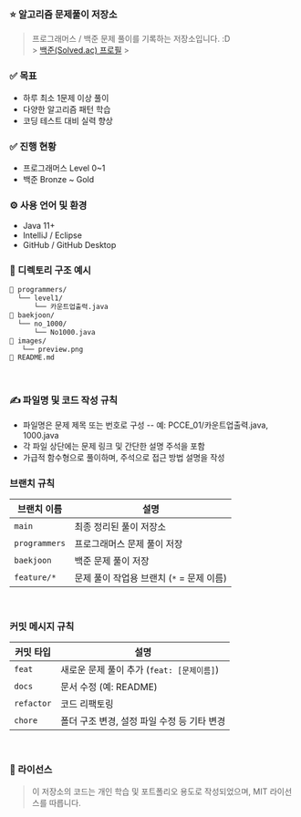 ### ⭐ 알고리즘 문제풀이 저장소

> 프로그래머스 / 백준 문제 풀이를 기록하는 저장소입니다. :D <br/> > [백준(Solved.ac) 프로필](https://solved.ac/profile/bangsa100) >
> <br/>

### ✅ 목표

- 하루 최소 1문제 이상 풀이
- 다양한 알고리즘 패턴 학습
- 코딩 테스트 대비 실력 향상
  <br/>

### ✅ 진행 현황

- 프로그래머스 Level 0~1
- 백준 Bronze ~ Gold
  <br/>

### ⚙️ 사용 언어 및 환경

- Java 11+
- IntelliJ / Eclipse
- GitHub / GitHub Desktop
  <br/>

### 📂 디렉토리 구조 예시

```bash
📁 programmers/
  └── level1/
      └── 카운트업출력.java
📁 baekjoon/
  └── no_1000/
      └── No1000.java
📁 images/
   └── preview.png
📄 README.md
```

<br/>

### ✍️ 파일명 및 코드 작성 규칙

- 파일명은 문제 제목 또는 번호로 구성
  -- 예: PCCE_01/카운트업출력.java, 1000.java
- 각 파일 상단에는 문제 링크 및 간단한 설명 주석을 포함
- 가급적 함수형으로 풀이하며, 주석으로 접근 방법 설명을 작성
  <br/>

### 브랜치 규칙

| 브랜치 이름   | 설명                                      |
| ------------- | ----------------------------------------- |
| `main`        | 최종 정리된 풀이 저장소                   |
| `programmers` | 프로그래머스 문제 풀이 저장               |
| `baekjoon`    | 백준 문제 풀이 저장                       |
| `feature/*`   | 문제 풀이 작업용 브랜치 (`*` = 문제 이름) |

<br/>

### 커밋 메시지 규칙

| 커밋 타입  | 설명                                        |
| ---------- | ------------------------------------------- |
| `feat`     | 새로운 문제 풀이 추가 (`feat: [문제이름]`)  |
| `docs`     | 문서 수정 (예: README)                      |
| `refactor` | 코드 리팩토링                               |
| `chore`    | 폴더 구조 변경, 설정 파일 수정 등 기타 변경 |

<br/>

### 📄 라이선스

> 이 저장소의 코드는 개인 학습 및 포트폴리오 용도로 작성되었으며, MIT 라이선스를 따릅니다.
